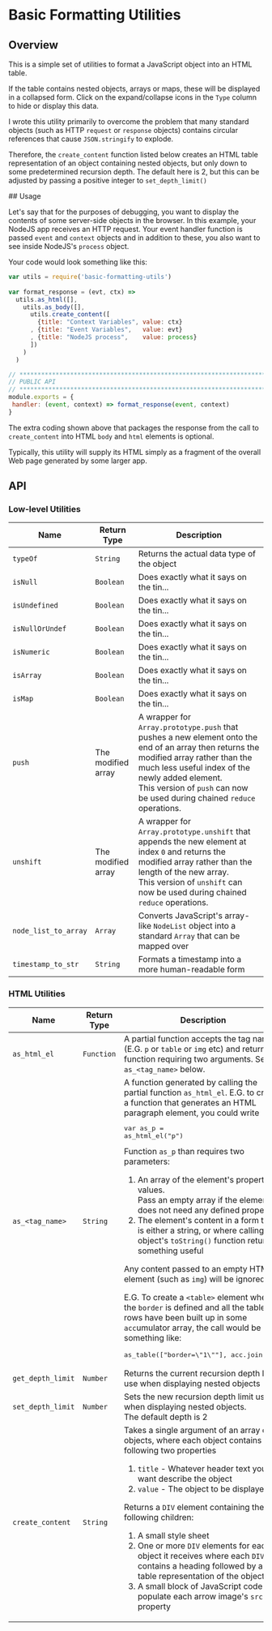 # Basic Formatting Utilities

## Overview

This is a simple set of utilities to format a JavaScript object into an HTML table.

If the table contains nested objects, arrays or maps, these will be displayed in a collapsed form.  Click on the expand/collapse icons in the `Type` column to hide or display this data.

I wrote this utility primarily to overcome the problem that many standard objects (such as HTTP `request` or `response` objects) contains circular references that cause `JSON.stringify` to explode.

Therefore, the `create_content` function listed below creates an HTML table representation of an object containing nested objects, but only down to some predetermined recursion depth.  The default here is 2, but this can be adjusted by passing a positive integer to `set_depth_limit()`


## Usage

Let's say that for the purposes of debugging, you want to display the contents of some server-side objects in the browser.  In this example, your NodeJS app receives an HTTP request.  Your event handler function is passed `event` and `context` objects and in addition to these, you also want to see inside NodeJS's `process` object.

Your code would look something like this:

```javascript
var utils = require('basic-formatting-utils')
    
var format_response = (evt, ctx) =>
  utils.as_html([],
    utils.as_body([],
      utils.create_content([
        {title: "Context Variables", value: ctx}
      , {title: "Event Variables",   value: evt}
      , {title: "NodeJS process",    value: process}
      ])
    )
  )

// *****************************************************************************
// PUBLIC API
// *****************************************************************************
module.exports = {
 handler: (event, context) => format_response(event, context)
}
```

The extra coding shown above that packages the response from the call to `create_content` into HTML `body` and `html` elements is optional.

Typically, this utility will supply its HTML simply as a fragment of the overall Web page generated by some larger app.

## API

### Low-level Utilities

| Name | Return Type | Description
|---|---|---|
| `typeOf` | `String` | Returns the actual data type of the object
| `isNull` | `Boolean` | Does exactly what it says on the tin...
| `isUndefined` | `Boolean` | Does exactly what it says on the tin...
| `isNullOrUndef` | `Boolean` | Does exactly what it says on the tin...
| `isNumeric` | `Boolean` | Does exactly what it says on the tin...
| `isArray` | `Boolean` | Does exactly what it says on the tin...
| `isMap` | `Boolean` | Does exactly what it says on the tin...
| `push` | The modified array | A wrapper for `Array.prototype.push` that pushes a new element onto the end of an array then returns the modified array rather than the much less useful index of the newly added element.<br>This version of `push` can now be used during chained `reduce` operations.
| `unshift` | The modified array | A wrapper for `Array.prototype.unshift` that appends the new element at index `0` and returns the modified array rather than the length of the new array.<br>This version of `unshift` can now be used during chained `reduce` operations.
| `node_list_to_array` | `Array` | Converts JavaScript's array-like `NodeList` object into a standard `Array` that can be mapped over
| `timestamp_to_str` | `String` | Formats a timestamp into a more human-readable form

### HTML Utilities

| Name | Return Type | Description
|---|---|---|
| `as_html_el` | `Function` | A partial function accepts the tag name (E.G. `p` or `table` or `img` etc) and returns a function requiring two arguments.  See `as_<tag_name>` below.
| `as_<tag_name>` | `String` | A function generated by calling the partial function `as_html_el`.  E.G. to create a function that generates an HTML paragraph element, you could write <pre>var as\_p = as\_html\_el("p")</pre>Function `as_p` than requires two parameters:<ol><li>An array of the element's property values.  <br>Pass an empty array if the element does not need any defined properties</li><li>The element's content in a form that is either a string, or where calling that object's `toString()` function returns something useful</li></ol>Any content passed to an empty HTML element (such as `img`) will be ignored<p>E.G. To create a `<table>` element where the `border` is defined and all the table rows have been built up in some `acc`umulator array, the call would be something like:</p><pre>as_table(["border=\\"1\\""], acc.join(""))</pre> 
| `get_depth_limit` | `Number` | Returns the current recursion depth limit use when displaying nested objects
| `set_depth_limit` | `Number` | Sets the new recursion depth limit use when displaying nested objects. <br>The default depth is 2
| `create_content` | `String` | Takes a single argument of an array of objects, where each object contains the following two properties<ol><li>`title` - Whatever header text you want describe the object</li><li>`value` - The object to be displayed</li></ol>Returns a `DIV` element containing the following children:<ol><li>A small style sheet</li><li>One or more `DIV` elements for each object it receives where each `DIV` contains a heading followed by a table representation of the object</li><li>A small block of JavaScript code to populate each arrow image's `src` property</li></ol>
